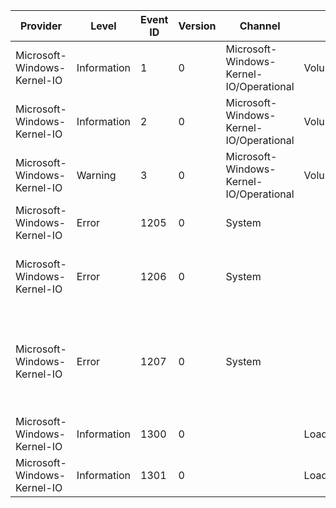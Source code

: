 Provider                     |  Level        |  Event ID  |  Version  |  Channel                                  |  Task                |  Opcode  |  Keyword       |  Message
-----------------------------|---------------|------------|-----------|-------------------------------------------|----------------------|----------|----------------|--------------------------------------------------------------------------------------------------------------------------------------------------------------------------------------------------------------------------------
Microsoft-Windows-Kernel-IO  |  Information  |  1         |  0        |  Microsoft-Windows-Kernel-IO/Operational  |  VolumeMount         |  Start   |  VolumeMounts  |  Windows has started processing the volume mount request.           Volume GUID: {VolumeGuid}           Volume Name: {VolumeName}
Microsoft-Windows-Kernel-IO  |  Information  |  2         |  0        |  Microsoft-Windows-Kernel-IO/Operational  |  VolumeMount         |  Stop    |  VolumeMounts  |  The volume has been successfully mounted.           Volume GUID: {VolumeGuid}           Volume Name: {VolumeName}
Microsoft-Windows-Kernel-IO  |  Warning      |  3         |  0        |  Microsoft-Windows-Kernel-IO/Operational  |  VolumeMount         |  Stop    |  VolumeMounts  |  Windows failed to mount the volume.           Status: {Error}           Volume GUID: {VolumeGuid}           Volume Name: {VolumeName}
Microsoft-Windows-Kernel-IO  |  Error        |  1205      |  0        |  System                                   |                      |          |                |  Windows is configured to block legacy file system filters.           Filter name: {FilterName}
Microsoft-Windows-Kernel-IO  |  Error        |  1206      |  0        |  System                                   |                      |          |                |  Legacy file system filters cannot attach to byte addressable volumes.           Filter name: {FilterName}           Volume name: {VolumeName}
Microsoft-Windows-Kernel-IO  |  Error        |  1207      |  0        |  System                                   |                      |          |                |  Dumps are disabled on the machine since there was an error enabling dump encryption: {DumpEncryptionFailureReason}.                  See http://go.microsoft.com/fwlink/?LinkId=824149 for more information on dump encryption
Microsoft-Windows-Kernel-IO  |  Information  |  1300      |  0        |                                           |  LoadBootHotPatches  |  Start   |  HotPatch      |
Microsoft-Windows-Kernel-IO  |  Information  |  1301      |  0        |                                           |  LoadBootHotPatches  |  Stop    |  HotPatch      |